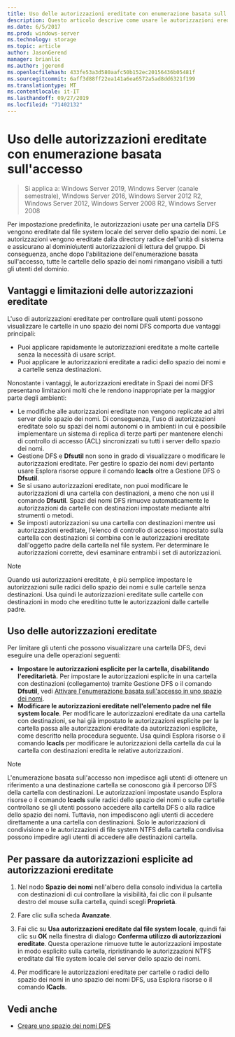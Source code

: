 ```yaml
---
title: Uso delle autorizzazioni ereditate con enumerazione basata sull'accesso
description: Questo articolo descrive come usare le autorizzazioni ereditate con l'enumerazione basata sull'accesso
ms.date: 6/5/2017
ms.prod: windows-server
ms.technology: storage
ms.topic: article
author: JasonGerend
manager: brianlic
ms.author: jgerend
ms.openlocfilehash: 433fe53a3d580aafc50b152ec20156436b05481f
ms.sourcegitcommit: 6aff3d88ff22ea141a6ea6572a5ad8dd6321f199
ms.translationtype: MT
ms.contentlocale: it-IT
ms.lasthandoff: 09/27/2019
ms.locfileid: "71402132"
---
```

# <a name="using-inherited-permissions-with-access-based-enumeration"></a>Uso delle autorizzazioni ereditate con enumerazione basata sull'accesso

> Si applica a: Windows Server 2019, Windows Server (canale semestrale), Windows Server 2016, Windows Server 2012 R2, Windows Server 2012, Windows Server 2008 R2, Windows Server 2008

Per impostazione predefinita, le autorizzazioni usate per una cartella DFS vengono ereditate dal file system locale del server dello spazio dei nomi. Le autorizzazioni vengono ereditate dalla directory radice dell'unità di sistema e assicurano al dominio\\utenti autorizzazioni di lettura del gruppo. Di conseguenza, anche dopo l'abilitazione dell'enumerazione basata sull'accesso, tutte le cartelle dello spazio dei nomi rimangano visibili a tutti gli utenti del dominio.

## <a name="advantages-and-limitations-of-inherited-permissions"></a>Vantaggi e limitazioni delle autorizzazioni ereditate

L'uso di autorizzazioni ereditate per controllare quali utenti possono visualizzare le cartelle in uno spazio dei nomi DFS comporta due vantaggi principali:

-   Puoi applicare rapidamente le autorizzazioni ereditate a molte cartelle senza la necessità di usare script.
-   Puoi applicare le autorizzazioni ereditate a radici dello spazio dei nomi e a cartelle senza destinazioni.

Nonostante i vantaggi, le autorizzazioni ereditate in Spazi dei nomi DFS presentano limitazioni molti che le rendono inappropriate per la maggior parte degli ambienti:

-   Le modifiche alle autorizzazioni ereditate non vengono replicate ad altri server dello spazio dei nomi. Di conseguenza, l'uso di autorizzazioni ereditate solo su spazi dei nomi autonomi o in ambienti in cui è possibile implementare un sistema di replica di terze parti per mantenere elenchi di controllo di accesso (ACL) sincronizzati su tutti i server dello spazio dei nomi.
-   Gestione DFS e **Dfsutil** non sono in grado di visualizzare o modificare le autorizzazioni ereditate. Per gestire lo spazio dei nomi devi pertanto usare Esplora risorse oppure il comando **Icacls** oltre a Gestione DFS o **Dfsutil**.
-   Se si usano autorizzazioni ereditate, non puoi modificare le autorizzazioni di una cartella con destinazioni, a meno che non usi il comando **Dfsutil**. Spazi dei nomi DFS rimuove automaticamente le autorizzazioni da cartelle con destinazioni impostate mediante altri strumenti o metodi.
-   Se imposti autorizzazioni su una cartella con destinazioni mentre usi autorizzazioni ereditate, l'elenco di controllo di accesso impostato sulla cartella con destinazioni si combina con le autorizzazioni ereditate dall'oggetto padre della cartella nel file system. Per determinare le autorizzazioni corrette, devi esaminare entrambi i set di autorizzazioni.

> [!NOTE]
> Quando usi autorizzazioni ereditate, è più semplice impostare le autorizzazioni sulle radici dello spazio dei nomi e sulle cartelle senza destinazioni. Usa quindi le autorizzazioni ereditate sulle cartelle con destinazioni in modo che ereditino tutte le autorizzazioni dalle cartelle padre.

## <a name="using-inherited-permissions"></a>Uso delle autorizzazioni ereditate

Per limitare gli utenti che possono visualizzare una cartella DFS, devi eseguire una delle operazioni seguenti:

-   **Impostare le autorizzazioni esplicite per la cartella, disabilitando l'ereditarietà.** Per impostare le autorizzazioni esplicite in una cartella con destinazioni (collegamento) tramite Gestione DFS o il comando **Dfsutil**, vedi [Attivare l'enumerazione basata sull'accesso in uno spazio dei nomi](enable-access-based-enumeration-on-a-namespace.md).
-   **Modificare le autorizzazioni ereditate nell'elemento padre nel file system locale**. Per modificare le autorizzazioni ereditate da una cartella con destinazioni, se hai già impostato le autorizzazioni esplicite per la cartella passa alle autorizzazioni ereditate da autorizzazioni esplicite, come descritto nella procedura seguente. Usa quindi Esplora risorse o il comando **Icacls** per modificare le autorizzazioni della cartella da cui la cartella con destinazioni eredita le relative autorizzazioni.

> [!NOTE]
> L'enumerazione basata sull'accesso non impedisce agli utenti di ottenere un riferimento a una destinazione cartella se conoscono già il percorso DFS della cartella con destinazioni. Le autorizzazioni impostate usando Esplora risorse o il comando **Icacls** sulle radici dello spazio dei nomi o sulle cartelle controllano se gli utenti possono accedere alla cartella DFS o alla radice dello spazio dei nomi. Tuttavia, non impediscono agli utenti di accedere direttamente a una cartella con destinazioni. Solo le autorizzazioni di condivisione o le autorizzazioni di file system NTFS della cartella condivisa possono impedire agli utenti di accedere alle destinazioni cartella.

## <a name="to-switch-from-explicit-permissions-to-inherited-permissions"></a>Per passare da autorizzazioni esplicite ad autorizzazioni ereditate

1.  Nel nodo **Spazio dei nomi** nell'albero della consolo individua la cartella con destinazioni di cui controllare la visibilità, fai clic con il pulsante destro del mouse sulla cartella, quindi scegli **Proprietà**.

2.  Fare clic sulla scheda **Avanzate**.

3.  Fai clic su **Usa autorizzazioni ereditate dal file system locale**, quindi fai clic su **OK** nella finestra di dialogo **Conferma utilizzo di autorizzazioni ereditate**. Questa operazione rimuove tutte le autorizzazioni impostate in modo esplicito sulla cartella, ripristinando le autorizzazioni NTFS ereditate dal file system locale del server dello spazio dei nomi.

4.  Per modificare le autorizzazioni ereditate per cartelle o radici dello spazio dei nomi in uno spazio dei nomi DFS, usa Esplora risorse o il comando **ICacls**.

## <a name="see-also"></a>Vedi anche

-   [Creare uno spazio dei nomi DFS](create-a-dfs-namespace.md)
